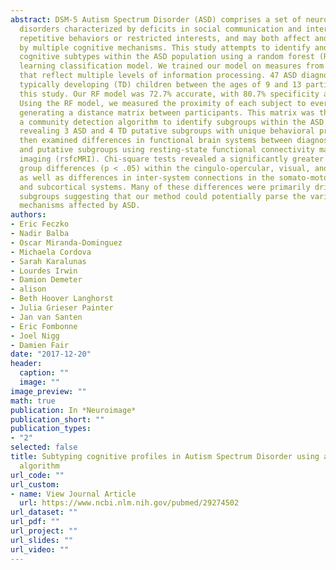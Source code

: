```yaml
---
abstract: DSM-5 Autism Spectrum Disorder (ASD) comprises a set of neurodevelopmental
  disorders characterized by deficits in social communication and interaction and
  repetitive behaviors or restricted interests, and may both affect and be affected
  by multiple cognitive mechanisms. This study attempts to identify and characterize
  cognitive subtypes within the ASD population using a random forest (RF) machine
  learning classification model. We trained our model on measures from seven tasks
  that reflect multiple levels of information processing. 47 ASD diagnosed and 58
  typically developing (TD) children between the ages of 9 and 13 participated in
  this study. Our RF model was 72.7% accurate, with 80.7% specificity and 63.1% sensitivity.
  Using the RF model, we measured the proximity of each subject to every other subject,
  generating a distance matrix between participants. This matrix was then used in
  a community detection algorithm to identify subgroups within the ASD and TD groups,
  revealing 3 ASD and 4 TD putative subgroups with unique behavioral profiles. We
  then examined differences in functional brain systems between diagnostic groups
  and putative subgroups using resting-state functional connectivity magnetic resonance
  imaging (rsfcMRI). Chi-square tests revealed a significantly greater number of between
  group differences (p < .05) within the cingulo-opercular, visual, and default systems
  as well as differences in inter-system connections in the somato-motor, dorsal attention,
  and subcortical systems. Many of these differences were primarily driven by specific
  subgroups suggesting that our method could potentially parse the variation in brain
  mechanisms affected by ASD.
authors:
- Eric Feczko
- Nadir Balba
- Oscar Miranda-Dominguez
- Michaela Cordova
- Sarah Karalunas
- Lourdes Irwin
- Damion Demeter
- alison
- Beth Hoover Langhorst
- Julia Grieser Painter
- Jan van Santen
- Eric Fombonne
- Joel Nigg
- Damien Fair
date: "2017-12-20"
header:
  caption: ""
  image: ""
image_preview: ""
math: true
publication: In *Neuroimage*
publication_short: ""
publication_types:
- "2"
selected: false
title: Subtyping cognitive profiles in Autism Spectrum Disorder using a random forest
  algorithm
url_code: ""
url_custom:
- name: View Journal Article
  url: https://www.ncbi.nlm.nih.gov/pubmed/29274502
url_dataset: ""
url_pdf: ""
url_project: ""
url_slides: ""
url_video: ""
---
```

